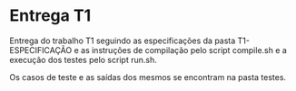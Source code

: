 # Entrega T1

Entrega do trabalho T1 seguindo as especificações da pasta T1-ESPECIFICAÇÃO e as instruções de compilação pelo script compile.sh e a execução dos testes pelo script run.sh.

Os casos de teste e as saídas dos mesmos se encontram na pasta testes.



